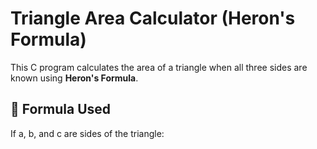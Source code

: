 # Triangle Area Calculator (Heron's Formula)

This C program calculates the area of a triangle when all three sides are known using **Heron's Formula**.

## 🔢 Formula Used
If a, b, and c are sides of the triangle:
